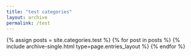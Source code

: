 ```yaml
---
title: "test categories"
layout: archive
permalink: /test
---
```



{% assign posts = site.categories.test %}
{% for post in posts %} {% include archive-single.html type=page.entries_layout %} {% endfor %}